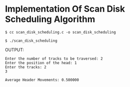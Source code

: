 # Implementation Of Scan Disk Scheduling Algorithm

`$ cc scan_disk_scheduling.c -o scan_disk_scheduling`

`$ ./scan_disk_scheduling`

OUTPUT:

```
Enter the number of tracks to be traversed: 2
Enter the position of the head: 1
Enter the tracks: 2
3

Average Header Movements: 0.500000

```
